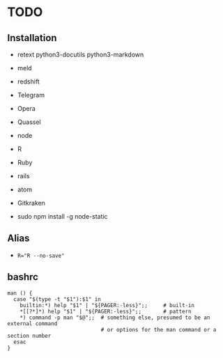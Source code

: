 # TODO

## Installation

- retext python3-docutils python3-markdown
- meld

- redshift
- Telegram
- Opera
- Quassel

- node
- R
- Ruby
- rails

- atom
- Gitkraken

- sudo npm install -g node-static

## Alias

- `R="R --no-save"`

## bashrc

```
man () {
  case "$(type -t "$1"):$1" in
    builtin:*) help "$1" | "${PAGER:-less}";;     # built-in
    *[[?*]*) help "$1" | "${PAGER:-less}";;       # pattern
    *) command -p man "$@";;  # something else, presumed to be an external command
                              # or options for the man command or a section number
  esac
}
```
